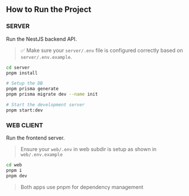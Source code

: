 ## How to Run the Project


### SERVER

Run the NestJS backend API.

> ✅ Make sure your `server/.env` file is configured correctly based on `server/.env.example`.

```bash
cd server
pnpm install

# Setup the DB
pnpm prisma generate
pnpm prisma migrate dev --name init

# Start the development server
pnpm start:dev

```

### WEB CLIENT
Run the frontend server.
> Ensure your `web/.env` in web subdir is setup as shown in `web/.env.example`

```bash
cd web
pnpm i
pnpm dev
```


> Both apps use pnpm for dependency management